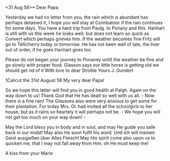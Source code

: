  <31 Aug 58>*
Dear Papa

Yesterday we had no letter from you, the rain which is abundant has perhaps detained it, I hope you will stay at Coimbatoor if the rain continues for some days. You have a hard trip from Paulg. to Ponany and this. Hanhart is still with us this week he looks well; but does not learn so quick as Convert which perhaps grieves him. If the weather becomes fine Fritz will go to Tellicherry today or tomorrow. He has not been well of late, the liver out of order, if he goes Hanhart goes too

Please do not began your journey to Ponaney untill the weather be fine and go slowly with proper food. Glasson says our little horse is getting old we should get rid of it With love to dear Stroble
 Yours J. Gundert


 1Calicut the 31st August 58
My very dear Papa!

So we hope this letter will find you in good health at Palgh. Again on the way down to us! Thank God that He has dealt so well with us all. - Now there is a fine rain! The Glassons also were very anxious to get some for their plantation. For today Mrs. Gl. had invited all the schoolgirls to her house, but as it rains so heartely it will perhaps not be. - We hope you will not get too much on your way down! -

May the Lord bless you in body and in soul, and may He guide you safe back in our midst! May also He soon fulfil his word: Und ich will meinen Geist ausgießen über Alles Fleisch! May His spirit come also upon us to quicken me, that I may not fall away from Him. oh He must keep me!

 A kiss from your Marie

